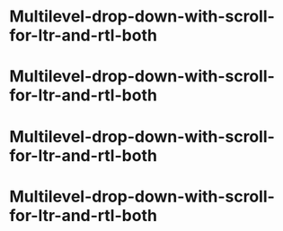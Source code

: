 # Multilevel-drop-down-with-scroll-for-ltr-and-rtl-both
# Multilevel-drop-down-with-scroll-for-ltr-and-rtl-both
# Multilevel-drop-down-with-scroll-for-ltr-and-rtl-both
# Multilevel-drop-down-with-scroll-for-ltr-and-rtl-both

